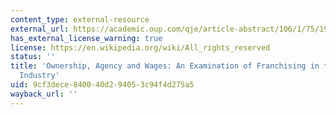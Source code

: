 ```yaml
---
content_type: external-resource
external_url: https://academic.oup.com/qje/article-abstract/106/1/75/1928571?redirectedFrom=fulltext
has_external_license_warning: true
license: https://en.wikipedia.org/wiki/All_rights_reserved
status: ''
title: 'Ownership, Agency and Wages: An Examination of Franchising in the Fast Food
  Industry'
uid: 9cf3dece-8400-40d2-9405-3c94f4d275a5
wayback_url: ''
---
```

